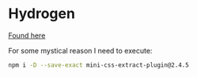 # Hydrogen

[Found here](https://www.split.io/blog/tutorial-spring-boot-react/)

For some mystical reason I need to execute:

```sh
npm i -D --save-exact mini-css-extract-plugin@2.4.5
```
